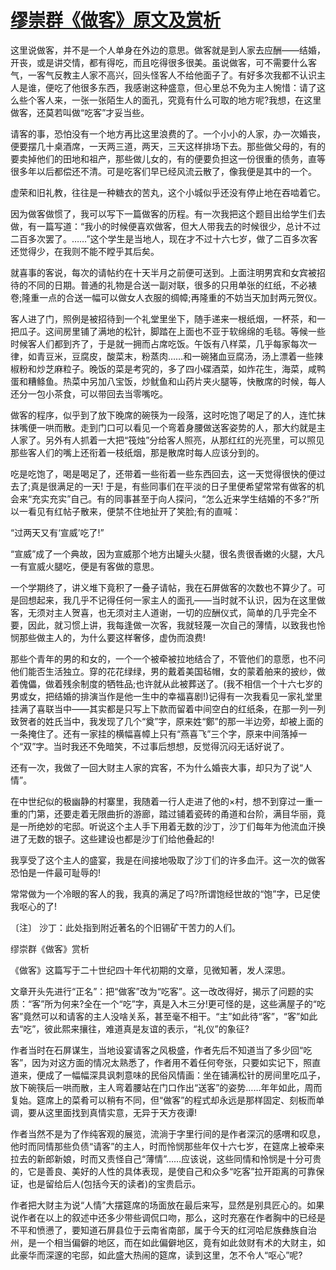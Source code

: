 # [缪崇群《做客》原文及赏析](https://www.vrrw.net/wx/10921.html)

这里说做客，并不是一个人单身在外边的意思。做客就是到人家去应酬——结婚，开丧，或是讲交情，都有得吃，而且吃得很多很美。虽说做客，可不需要什么客气，一客气反教主人家不高兴，回头怪客人不给他面子了。有好多次我都不认识主人是谁，便吃了他很多东西，我感谢这种盛意，但心里总不免为主人惋惜：请了这么些个客人来，一张一张陌生人的面孔，究竟有什么可取的地方呢?我想，在这里做客，还莫若叫做“吃客”才妥当些。

请客的事，恐怕没有一个地方再比这里浪费的了。一个小小的人家，办一次婚丧，便要摆几十桌酒席，一天两三道，两天，三天这样排场下去。那些做父母的，有的要卖掉他们的田地和祖产，那些做儿女的，有的便要负担这一份很重的债务，直等很多年以后都偿还不清。可是吃客们早已经风流云散了，像我便是其中的一个。

虚荣和旧礼教，往往是一种糖衣的苦丸，这个小城似乎还没有停止地在吞啮着它。

因为做客做惯了，我可以写下一篇做客的历程。有一次我把这个题目出给学生们去做，有一篇写道：“我小的时候便喜欢做客，但大人带我去的时候很少，总计不过二百多次罢了。……”这个学生是当地人，现在才不过十六七岁，做了二百多次客还觉得少，在我则不能不瞠乎其后矣。



就喜事的客说，每次的请帖约在十天半月之前便可送到。上面注明男宾和女宾被招待的不同的日期。普通的礼物是合送一副对联，很多的只用单张的红纸，不必裱卷;隆重一点的合送一幅可以做女人衣服的绸幛;再隆重的不妨当天加封两元贺仪。

客人进了门，照例是被招待到一个礼堂里坐下，随手递来一根纸烟，一杯茶，和一把瓜子。这间房里铺了满地的松针，脚踏在上面也不亚于软绵绵的毛毯。等候一些时候客人们都到齐了，于是就一拥而占席吃饭。午饭有八样菜，几乎每家每次一律，如青豆米，豆腐皮，酸菜末，粉蒸肉……和一碗猪血豆腐汤，汤上漂着一些辣椒粉和炒芝麻粒子。晚饭的菜是考究的，多了四小碟酒菜，如炸花生，海菜，咸鸭蛋和糟鲦鱼。热菜中另加八宝饭，炒鱿鱼和山药片夹火腿等，快散席的时候，每人还分一包小茶食，可以带回去当零嘴吃。

做客的程序，似乎到了放下晚席的碗筷为一段落，这时吃饱了喝足了的人，连忙抹抹嘴便一哄而散。走到门口可以看见一个弯着身腰做送客姿势的人，那大约就是主人家了。另外有人抓着一大把“筏烛”分给客人照亮，从那红红的光亮里，可以照见那些客人们的嘴上还衔着一枝纸烟，那是散席时每人应该分到的。

吃是吃饱了，喝是喝足了，还带着一些衔着一些东西回去，这一天觉得很快的便过去了;真是很满足的一天! 于是，有些同事们在平淡的日子里便希望常常有做客的机会来“充实充实”自己。有的同事甚至于向人探问，“怎么近来学生结婚的不多?”所以一看见有红帖子散来，便禁不住地扯开了笑脸;有的直喊：

“过两天又有‘宣威’吃了!”

“宣威”成了一个典故，因为宣威那个地方出罐头火腿，很名贵很香嫩的火腿，大凡一有宣威火腿吃，便是有客做的意思。

一个学期终了，讲义堆下竟积了一叠子请帖，我在石屏做客的次数也不算少了。可是回想起来，我几乎不记得任何一家主人的面孔——当时就不认识，因为在这里做客，无须对主人贺喜，也无须对主人道谢，一切的应酬仪式，简单的几乎完全不要，因此，就习惯上讲，我每逢做一次客，我就轻蔑一次自己的薄情，以致我也怜悯那些做主人的，为什么要这样奢侈，虚伪而浪费!

那些个青年的男的和女的，一个一个被牵被拉地结合了，不管他们的意愿，也不问他们能否生活独立。穿的花花绿绿，男的戴着美国毡帽，女的蒙着舶来的披纱，做着傀儡，做着残余制度的牺牲品;也许就从此被葬送了。(我不相信一个十六七岁的男或女，把结婚的排演当作是他一生中的幸福喜剧!)记得有一次我看见一家礼堂里挂满了喜联当中——其实都是只写上下款而留着中间空白的红纸条，在那一列一列致贺者的姓氏当中，我发现了几个“奠”字，原来姓“鄭”的那一半边旁，却被上面的一条掩住了。还有一家挂的横幅喜幛上只有“燕喜飞”三个字，原来中间落掉一个“双”字。当时我还不免暗笑，不过事后想想，反觉得沉闷无话好说了。

还有一次，我做了一回大财主人家的宾客，不为什么婚丧大事，却只为了说“人情”。

在中世纪似的极幽静的村寨里，我随着一行人走进了他的×村，想不到穿过一重一重的门第，还要走着无限曲折的游廊，踏过铺着瓷砖的甬道和台阶，满目华丽，竟是一所绝妙的宅邸。听说这个主人手下用着无数的沙丁，沙丁们每年为他流血汗换进了无数的银子。这些建设也都是沙丁们给他叠起的!

我享受了这个主人的盛宴，我是在间接地吸取了沙丁们的许多血汗。这一次的做客恐怕是一件最可耻辱的!

常常做为一个冷眼的客人的我，我真的满足了吗?所谓饱经世故的“饱”字，已足使我呕心的了!

〔注〕 沙丁：此处指到附近著名的个旧锡矿干苦力的人们。

缪崇群《做客》赏析

《做客》这篇写于二十世纪四十年代初期的文章，见微知著，发人深思。

文章开头先进行“正名”：把“做客”改为“吃客”。这一改改得好，揭示了问题的实质：“客”所为何来?全在一个“吃”字，真是入木三分!更可怪的是，这些满屋子的“吃客”竟然可以和请客的主人没啥关系，甚至毫不相干。“主”如此待“客”，“客”如此去“吃”，彼此熙来攘往，难道真是友谊的表示，“礼仪”的象征?

作者当时在石屏谋生，当地设宴请客之风极盛，作者先后不知道当了多少回“吃客”，因为对这方面的情况太熟悉了，作者用不着任何夸张，只要如实记下，照直道来，便成了一幅幅深具讽刺意味的民俗风情画：坐在铺满松针的房间里吃瓜子，放下碗筷后一哄而散，主人弯着腰站在门口作出“送客”的姿势……年年如此，周而复始。筵席上的菜肴可以稍有不同，但“做客”的程式却永远是那样固定、刻板而单调，要从这里面找到真情实意，无异于天方夜谭!

作者当然不是为了作纯客观的展览，流淌于字里行间的是作者深沉的感喟和叹息，他时而同情那些负债“请客”的主人，时而怜悯那些年仅十六七岁，在筵席上被牵来拉去的新郎新娘，时而又责怪自己“薄情”……应该说，这些同情和怜悯是十分可贵的，它是善良、美好的人性的具体表现，是使自己和众多“吃客”拉开距离的可靠保证，也是留给后人(包括今天的读者)的宝贵启示。

作者把大财主为说“人情”大摆筵席的场面放在最后来写，显然是别具匠心的。如果说作者在以上的叙述中还多少带些调侃口吻，那么，这时充塞在作者胸中的已经是不平和愤懑了，要知道石屏县位于云南省南部，属于今天的红河哈尼族彝族自治州，是一个相当偏僻的地区，而在如此偏僻地区，竟有如此敛财有术的大财主，如此豪华而深邃的宅邸，如此盛大热闹的筵席，读到这里，怎不令人“呕心”呢?

